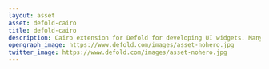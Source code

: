 ```yaml
---
layout: asset
asset: defold-cairo
title: defold-cairo
description: Cairo extension for Defold for developing UI widgets. Many widgets included already.
opengraph_image: https://www.defold.com/images/asset-nohero.jpg
twitter_image: https://www.defold.com/images/asset-nohero.jpg
---
```

